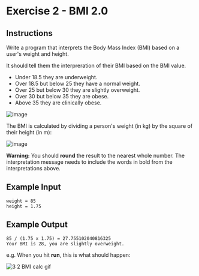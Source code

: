 # Exercise 2 - BMI 2.0

## Instructions
Write a program that interprets the Body Mass Index (BMI) based on a user's weight and height.

It should tell them the interpreration of their BMI based on the BMI value.
- Under 18.5 they are underweight.
- Over 18.5 but below 25 they have a normal weight.
- Over 25 but below 30 they are slightly overweight.
- Over 30 but below 35 they are obese.
- Above 35 they are clinically obese.

![image](https://github.com/emtaylor1993/Udemy-Courses/assets/93065901/6b647d71-3999-4387-a6b4-439983d338a3)

The BMI is calculated by dividing a person's weight (in kg) by the square of their height (in m):

![image](https://github.com/emtaylor1993/Udemy-Courses/assets/93065901/e1467af2-71e4-49d2-ada7-1b05a5e28e16)

**Warning:** You should **round** the result to the nearest whole number. The interpretation message needs to include the words in bold from the interpretations above.

## Example Input
```
weight = 85
height = 1.75
```

## Example Output
```
85 / (1.75 x 1.75) = 27.755102040816325
Your BMI is 28, you are slightly overweight.
```

e.g. When you hit **run**, this is what should happen:

![3 2 BMI calc gif](https://github.com/emtaylor1993/Udemy-Courses/assets/93065901/037a2fad-0672-464f-95db-f19a7a403209)
